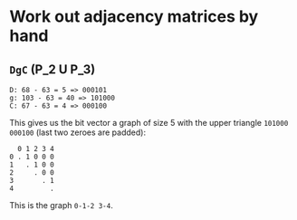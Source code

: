 # Work out adjacency matrices by hand

## `DgC` (P_2 U P_3)

```
D: 68 - 63 = 5 => 000101
g: 103 - 63 = 40 => 101000
C: 67 - 63 = 4 => 000100
```

This gives us the bit vector a graph of size 5 with the upper triangle `101000 000100` (last two zeroes are padded):

```
  0 1 2 3 4
0 . 1 0 0 0
1   . 1 0 0
2     . 0 0
3       . 1
4         .
```

This is the graph `0-1-2 3-4`.
